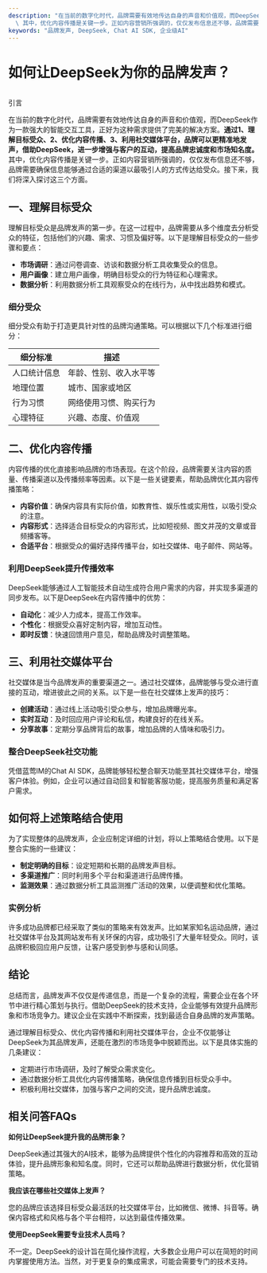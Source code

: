 ```yaml
---
description: "在当前的数字化时代，品牌需要有效地传达自身的声音和价值观，而DeepSeek作为一款强大的智能交互工具，正好为这种需求提供了完美的解决方案。**通过1、理解目标受众、2、优化内容传播、3、利用社交媒体平台，品牌可以更精准地发声，借助DeepSeek，进一步增强与客户的互动，提高品牌忠诚度和市场知名度。**\
  \ 其中，优化内容传播是关键一步。正如内容营销所强调的，仅仅发布信息还不够，品牌需要确保信息能够通过合适的渠道以最吸引人的方式传达给受众。接下来，我们将深入探讨这三个方面。"
keywords: "品牌发声, DeepSeek, Chat AI SDK, 企业级AI"
---
```

# 如何让DeepSeek为你的品牌发声？

```xml
```

引言

在当前的数字化时代，品牌需要有效地传达自身的声音和价值观，而DeepSeek作为一款强大的智能交互工具，正好为这种需求提供了完美的解决方案。**通过1、理解目标受众、2、优化内容传播、3、利用社交媒体平台，品牌可以更精准地发声，借助DeepSeek，进一步增强与客户的互动，提高品牌忠诚度和市场知名度。** 其中，优化内容传播是关键一步。正如内容营销所强调的，仅仅发布信息还不够，品牌需要确保信息能够通过合适的渠道以最吸引人的方式传达给受众。接下来，我们将深入探讨这三个方面。

## 一、理解目标受众

理解目标受众是品牌发声的第一步。在这一过程中，品牌需要从多个维度去分析受众的特征，包括他们的兴趣、需求、习惯及偏好等。以下是理解目标受众的一些步骤和要点：

- **市场调研**：通过问卷调查、访谈和数据分析工具收集受众的信息。
- **用户画像**：建立用户画像，明确目标受众的行为特征和心理需求。
- **数据分析**：利用数据分析工具观察受众的在线行为，从中找出趋势和模式。

### 细分受众

细分受众有助于打造更具针对性的品牌沟通策略。可以根据以下几个标准进行细分：

| 细分标准     | 描述                       |
|--------------|----------------------------|
| 人口统计信息 | 年龄、性别、收入水平等     |
| 地理位置     | 城市、国家或地区           |
| 行为习惯     | 网络使用习惯、购买行为     |
| 心理特征     | 兴趣、态度、价值观         |

## 二、优化内容传播

内容传播的优化直接影响品牌的市场表现。在这个阶段，品牌需要关注内容的质量、传播渠道以及传播频率等因素。以下是一些关键要素，帮助品牌优化其内容传播策略：

- **内容价值**：确保内容具有实际价值，如教育性、娱乐性或实用性，以吸引受众的注意。
- **内容形式**：选择适合目标受众的内容形式，比如短视频、图文并茂的文章或音频播客等。
- **合适平台**：根据受众的偏好选择传播平台，如社交媒体、电子邮件、网站等。

### 利用DeepSeek提升传播效率

DeepSeek能够通过人工智能技术自动生成符合用户需求的内容，并实现多渠道的同步发布。以下是DeepSeek在内容传播中的优势：

- **自动化**：减少人力成本，提高工作效率。
- **个性化**：根据受众喜好定制内容，增加互动性。
- **即时反馈**：快速回馈用户意见，帮助品牌及时调整策略。

## 三、利用社交媒体平台

社交媒体是当今品牌发声的重要渠道之一。通过社交媒体，品牌能够与受众进行直接的互动，增进彼此之间的关系。以下是一些在社交媒体上发声的技巧：

- **创建活动**：通过线上活动吸引受众参与，增加品牌曝光率。
- **实时互动**：及时回应用户评论和私信，构建良好的在线关系。
- **分享故事**：定期分享品牌背后的故事，增加品牌的人情味和吸引力。

### 整合DeepSeek社交功能

凭借蓝莺IM的Chat AI SDK，品牌能够轻松整合聊天功能至其社交媒体平台，增强客户体验。例如，企业可以通过自动回复和智能客服功能，提高服务质量和满足客户需求。

## 如何将上述策略结合使用

为了实现整体的品牌发声，企业应制定详细的计划，将以上策略结合使用。以下是整合实施的一些建议：

- **制定明确的目标**：设定短期和长期的品牌发声目标。
- **多渠道推广**：同时利用多个平台和渠道进行品牌传播。
- **监测效果**：通过数据分析工具监测推广活动的效果，以便调整和优化策略。

### 实例分析

许多成功品牌都已经采取了类似的策略来有效发声。比如某家知名运动品牌，通过社交媒体平台及其网站发布有关环保的内容，成功吸引了大量年轻受众。同时，该品牌积极回应用户反馈，让客户感受到参与感和认同感。

## 结论

总结而言，品牌发声不仅仅是传递信息，而是一个复杂的流程，需要企业在各个环节中进行精心策划与执行。借助DeepSeek的技术支持，企业能够有效提升品牌形象和市场竞争力。建议企业在实践中不断探索，找到最适合自身品牌的发声策略。

通过理解目标受众、优化内容传播和利用社交媒体平台，企业不仅能够让DeepSeek为其品牌发声，还能在激烈的市场竞争中脱颖而出。以下是具体实施的几条建议：

- 定期进行市场调研，及时了解受众需求变化。
- 通过数据分析工具优化内容传播策略，确保信息传播到目标受众手中。
- 积极利用社交媒体，加强与客户之间的交流，提升品牌忠诚度。

## 相关问答FAQs

**如何让DeepSeek提升我的品牌形象？**

DeepSeek通过其强大的AI技术，能够为品牌提供个性化的内容推荐和高效的互动体验，提升品牌形象和知名度。同时，它还可以帮助品牌进行数据分析，优化营销策略。

**我应该在哪些社交媒体上发声？**

您的品牌应该选择目标受众最活跃的社交媒体平台，比如微信、微博、抖音等。确保内容格式和风格与各个平台相符，以达到最佳传播效果。

**使用DeepSeek需要专业技术人员吗？**

不一定。DeepSeek的设计旨在简化操作流程，大多数企业用户可以在简短的时间内掌握使用方法。当然，对于更复杂的集成需求，可能会需要专门的技术支持。
